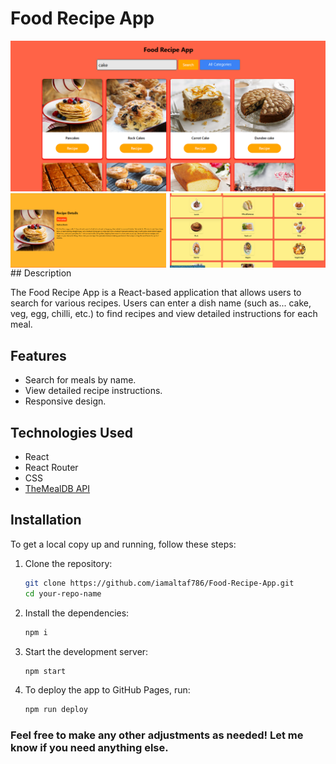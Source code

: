 # Food Recipe App

<img src="src/assets/Homepage.png" alt="Screenshot 1" />
<div style="display: flex; justify-content: space-between;">
  <img src="src/assets/Recipe-Detail.png" alt="Screenshot 2" style="width: 49.5%;"/>
  <img src="src/assets/All-category.png" alt="Screenshot 3" style="width: 49.5%;"/>
</div>
## Description

The Food Recipe App is a React-based application that allows users to search for various recipes. Users can enter a dish name (such as... cake, veg, egg, chilli, etc.) to find recipes and view detailed instructions for each meal.

## Features

- Search for meals by name.
- View detailed recipe instructions.
- Responsive design.

## Technologies Used

- React
- React Router
- CSS
- [TheMealDB API](https://www.themealdb.com/api.php)

## Installation

To get a local copy up and running, follow these steps:

1. Clone the repository:

   ```bash
   git clone https://github.com/iamaltaf786/Food-Recipe-App.git
   cd your-repo-name

   ```

2. Install the dependencies:

   ```bash
   npm i

   ```

3. Start the development server:

   ```bash
   npm start

   ```

4. To deploy the app to GitHub Pages, run:
   ```bash
   npm run deploy
   ```

### Feel free to make any other adjustments as needed! Let me know if you need anything else.
